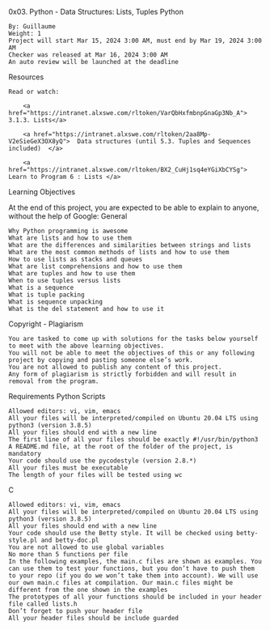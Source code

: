  0x03. Python - Data Structures: Lists, Tuples
Python

    By: Guillaume
    Weight: 1
    Project will start Mar 15, 2024 3:00 AM, must end by Mar 19, 2024 3:00 AM
    Checker was released at Mar 16, 2024 3:00 AM
    An auto review will be launched at the deadline

Resources

    Read or watch:

        <a href="https://intranet.alxswe.com/rltoken/VarQbHxfmbnpGnaGp3Nb_A"> 3.1.3. Lists</a>

        <a href="https://intranet.alxswe.com/rltoken/2aa8Mp-V2eSieGeX3OX8yQ">  Data structures (until 5.3. Tuples and Sequences included)  </a>

        <a href="https://intranet.alxswe.com/rltoken/BX2_CuHj1sq4eYGiXbCYSg"> Learn to Program 6 : Lists </a>

Learning Objectives

At the end of this project, you are expected to be able to explain to anyone, without the help of Google:
General

    Why Python programming is awesome
    What are lists and how to use them
    What are the differences and similarities between strings and lists
    What are the most common methods of lists and how to use them
    How to use lists as stacks and queues
    What are list comprehensions and how to use them
    What are tuples and how to use them
    When to use tuples versus lists
    What is a sequence
    What is tuple packing
    What is sequence unpacking
    What is the del statement and how to use it

Copyright - Plagiarism

    You are tasked to come up with solutions for the tasks below yourself to meet with the above learning objectives.
    You will not be able to meet the objectives of this or any following project by copying and pasting someone else’s work.
    You are not allowed to publish any content of this project.
    Any form of plagiarism is strictly forbidden and will result in removal from the program.

Requirements
Python Scripts

    Allowed editors: vi, vim, emacs
    All your files will be interpreted/compiled on Ubuntu 20.04 LTS using python3 (version 3.8.5)
    All your files should end with a new line
    The first line of all your files should be exactly #!/usr/bin/python3
    A README.md file, at the root of the folder of the project, is mandatory
    Your code should use the pycodestyle (version 2.8.*)
    All your files must be executable
    The length of your files will be tested using wc

C

    Allowed editors: vi, vim, emacs
    All your files will be interpreted/compiled on Ubuntu 20.04 LTS using python3 (version 3.8.5)
    All your files should end with a new line
    Your code should use the Betty style. It will be checked using betty-style.pl and betty-doc.pl
    You are not allowed to use global variables
    No more than 5 functions per file
    In the following examples, the main.c files are shown as examples. You can use them to test your functions, but you don’t have to push them to your repo (if you do we won’t take them into account). We will use our own main.c files at compilation. Our main.c files might be different from the one shown in the examples
    The prototypes of all your functions should be included in your header file called lists.h
    Don’t forget to push your header file
    All your header files should be include guarded


